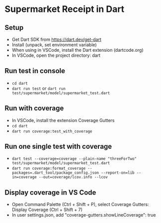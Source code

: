 # Supermarket Receipt in Dart

## Setup

* Get Dart SDK from https://dart.dev/get-dart
* Install (unpack, set environment variable)
* When using in VSCode, install the Dart extension (dartcode.org)
* In VSCode, open the project directory: dart

## Run test in console

* `cd dart`
* `dart run test` or `dart run test/supermarket/model/supermarket_test.dart`

## Run with coverage

* In VSCode, install the extension Coverage Gutters
* `cd dart`
* `dart run coverage:test_with_coverage`

## Run one single test with coverage

* `dart test --coverage=coverage --plain-name "threeForTwo" test/supermarket/model/supermarket_test.dart`
* `dart run coverage:format_coverage --packages=.dart_tool/package_config.json --report-on=lib --in=coverage --out=coverage/lcov.info --lcov`

## Display coverage in VS Code

* Open Command Palette (Ctrl + Shift + P), select Coverage Gutters: Display Coverage (Ctrl + Shift + 7)
* In user settings.json, add "coverage-gutters.showLineCoverage": true
